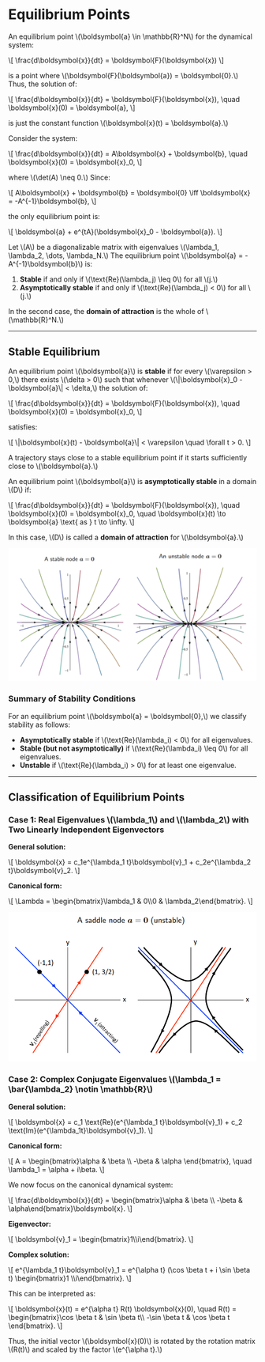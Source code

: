 # Equilibrium Points

An equilibrium point \\(\\boldsymbol{a} \\in \\mathbb{R}^N\\) for the dynamical system:

\\[
    \\frac{d\\boldsymbol{x}}{dt} = \\boldsymbol{F}(\\boldsymbol{x})
\\]

is a point where \\(\\boldsymbol{F}(\\boldsymbol{a}) = \\boldsymbol{0}.\\) Thus, the solution of:

\\[
    \\frac{d\\boldsymbol{x}}{dt} = \\boldsymbol{F}(\\boldsymbol{x}), \\quad \\boldsymbol{x}(0) = \\boldsymbol{a},
\\]

is just the constant function \\(\\boldsymbol{x}(t) = \\boldsymbol{a}.\\)

Consider the system:

\\[
    \\frac{d\\boldsymbol{x}}{dt} = A\\boldsymbol{x} + \\boldsymbol{b}, \\quad \\boldsymbol{x}(0) = \\boldsymbol{x}_0,
\\]

where \\(\\det(A) \\neq 0.\\) Since:

\\[
    A\\boldsymbol{x} + \\boldsymbol{b} = \\boldsymbol{0} \\iff \\boldsymbol{x} = -A^{-1}\\boldsymbol{b},
\\]

the only equilibrium point is:

\\[
    \\boldsymbol{a} + e^{tA}(\\boldsymbol{x}_0 - \\boldsymbol{a}).
\\]

Let \\(A\\) be a diagonalizable matrix with eigenvalues \\(\\lambda_1, \\lambda_2, \\dots, \\lambda_N.\\) The equilibrium point \\(\\boldsymbol{a} = -A^{-1}\\boldsymbol{b}\\) is:

1. **Stable** if and only if \\(\\text{Re}(\\lambda_j) \\leq 0\\) for all \\(j.\\)
2. **Asymptotically stable** if and only if \\(\\text{Re}(\\lambda_j) < 0\\) for all \\(j.\\)

In the second case, the **domain of attraction** is the whole of \\(\\mathbb{R}^N.\\)

---

## Stable Equilibrium

An equilibrium point \\(\\boldsymbol{a}\\) is **stable** if for every \\(\\varepsilon > 0,\\) there exists \\(\\delta > 0\\) such that whenever \\(\\|\\boldsymbol{x}_0 - \\boldsymbol{a}\\| < \\delta,\\) the solution of:

\\[
    \\frac{d\\boldsymbol{x}}{dt} = \\boldsymbol{F}(\\boldsymbol{x}), \\quad \\boldsymbol{x}(0) = \\boldsymbol{x}_0,
\\]

satisfies:

\\[
    \\|\\boldsymbol{x}(t) - \\boldsymbol{a}\\| < \\varepsilon \\quad \\forall t > 0.
\\]

A trajectory stays close to a stable equilibrium point if it starts sufficiently close to \\(\\boldsymbol{a}.\\)

An equilibrium point \\(\\boldsymbol{a}\\) is **asymptotically stable** in a domain \\(D\\) if:

\\[
    \\frac{d\\boldsymbol{x}}{dt} = \\boldsymbol{F}(\\boldsymbol{x}), \\quad \\boldsymbol{x}(0) = \\boldsymbol{x}_0, \\quad \\boldsymbol{x}(t) \\to \\boldsymbol{a} \\text{ as } t \\to \\infty.
\\]

In this case, \\(D\\) is called a **domain of attraction** for \\(\\boldsymbol{a}.\\)

![stable_unstable](media/stable-and-unstable.png)

### Summary of Stability Conditions

For an equilibrium point \\(\\boldsymbol{a} = \\boldsymbol{0},\\) we classify stability as follows:

- **Asymptotically stable** if \\(\\text{Re}(\\lambda_i) < 0\\) for all eigenvalues.
- **Stable (but not asymptotically)** if \\(\\text{Re}(\\lambda_i) \\leq 0\\) for all eigenvalues.
- **Unstable** if \\(\\text{Re}(\\lambda_i) > 0\\) for at least one eigenvalue.

---

## Classification of Equilibrium Points

### Case 1: Real Eigenvalues \\(\\lambda_1\\) and \\(\\lambda_2\\) with Two Linearly Independent Eigenvectors

**General solution:**

\\[
    \\boldsymbol{x} = c_1e^{\\lambda_1 t}\\boldsymbol{v}_1 + c_2e^{\\lambda_2 t}\\boldsymbol{v}_2.
\\]

**Canonical form:**

\\[
    \\Lambda = \\begin{bmatrix}\\lambda_1 & 0\\\\0 & \\lambda_2\\end{bmatrix}.
\\]

![stable_unstable](media/saddle-unstable.PNG)

### Case 2: Complex Conjugate Eigenvalues \\(\\lambda_1 = \\bar{\\lambda_2} \\notin \\mathbb{R}\\)

**General solution:**

\\[
    \\boldsymbol{x} = c_1 \\text{Re}(e^{\\lambda_1 t}\\boldsymbol{v}_1) + c_2 \\text{Im}(e^{\\lambda_1t}\\boldsymbol{v}_1).
\\]

**Canonical form:**

\\[
    A = \\begin{bmatrix}\\alpha & \\beta \\\\ -\\beta & \\alpha \\end{bmatrix}, \\quad \\lambda_1 = \\alpha + i\\beta.
\\]

We now focus on the canonical dynamical system:

\\[
    \\frac{d\\boldsymbol{x}}{dt} = \\begin{bmatrix}\\alpha & \\beta \\\\ -\\beta & \\alpha\\end{bmatrix}\\boldsymbol{x}.
\\]

**Eigenvector:**

\\[
    \\boldsymbol{v}_1 = \\begin{bmatrix}1\\\\i\\end{bmatrix}.
\\]

**Complex solution:**

\\[
    e^{\\lambda_1 t}\\boldsymbol{v}_1 = e^{\\alpha t} (\\cos \\beta t + i \\sin \\beta t) \\begin{bmatrix}1 \\\\i\\end{bmatrix}.
\\]

This can be interpreted as:

\\[
    \\boldsymbol{x}(t) = e^{\\alpha t} R(t) \\boldsymbol{x}(0), \\quad R(t) = \\begin{bmatrix}\\cos \\beta t & \\sin \\beta t\\\\ -\\sin \\beta t & \\cos \\beta t \\end{bmatrix}.
\\]

Thus, the initial vector \\(\\boldsymbol{x}(0)\\) is rotated by the rotation matrix \\(R(t)\\) and scaled by the factor \\(e^{\\alpha t}.\\)